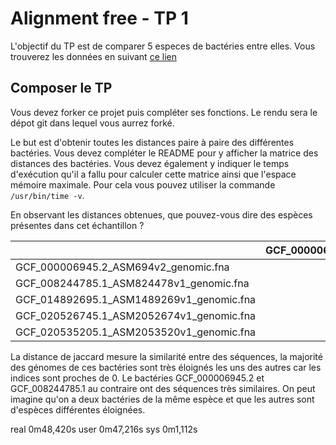 

# Alignment free - TP 1

L'objectif du TP est de comparer 5 especes de bactéries entre elles.
Vous trouverez les données en suivant [ce lien](https://we.tl/t-ACiDxJko7s)

## Composer le TP

Vous devez forker ce projet puis compléter ses fonctions.
Le rendu sera le dépot git dans lequel vous aurrez forké.

Le but est d'obtenir toutes les distances paire à paire des différentes bactéries.
Vous devez compléter le README pour y afficher la matrice des distances des bactéries.
Vous devez également y indiquer le temps d'exécution qu'il a fallu pour calculer cette matrice ainsi que l'espace mémoire maximale. Pour cela vous pouvez utiliser la commande ```/usr/bin/time -v```.

En observant les distances obtenues, que pouvez-vous dire des espèces présentes dans cet échantillon ?


|                           | GCF_000006945.2_ASM694v2_genomic.fna | GCF_008244785.1_ASM824478v1_genomic.fna | GCF_014892695.1_ASM1489269v1_genomic.fna | GCF_020526745.1_ASM2052674v1_genomic.fna | GCF_020535205.1_ASM2053520v1_genomic.fna |
|---------------------------|----------------------------------------|-------------------------------------------|---------------------------------------------|----------------------------------------|----------------------------------------|
| GCF_000006945.2_ASM694v2_genomic.fna |                                      | 0.9373626421312458                        | 0.001550675872048986                        | 0.012140803514976201                   | 0.003013548168815185                   |
| GCF_008244785.1_ASM824478v1_genomic.fna |                                      |                                           | 0.001557468892236945                        | 0.012245770914016619                   | 0.003125830417644714                   |
| GCF_014892695.1_ASM1489269v1_genomic.fna |                                      |                                           |                                             | 0.0015157390722817707                  | 0.002382203690118471                   |
| GCF_020526745.1_ASM2052674v1_genomic.fna |                                      |                                           |                                             |                                      | 0.07879644967649506                    |
| GCF_020535205.1_ASM2053520v1_genomic.fna |                                      |                                           |                                             |                                      |                                        |


La distance de jaccard mesure la similarité entre des séquences, la majorité des génomes de ces bactéries sont très éloignés les uns des autres car les indices sont proches de 0. Le bactéries GCF_000006945.2 et GCF_008244785.1 au contraire ont des séquences très similaires. On peut imagine qu'on a deux bactéries de la même espèce et que les autres sont d'espèces différentes éloignées.

real    0m48,420s
user    0m47,216s
sys     0m1,112s
